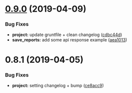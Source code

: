 <a name="0.9.0"></a>
# [0.9.0](https://github.com/kytan-ogame/discord-ogame-bot/compare/v0.8.1...v0.9.0) (2019-04-09)


### Bug Fixes

* **project:** update gruntfile + clean changelog ([cdbc44d](https://github.com/kytan-ogame/discord-ogame-bot/commit/cdbc44d))
* **save_reports:** add some api response example ([aea1013](https://github.com/kytan-ogame/discord-ogame-bot/commit/aea1013))



<a name="0.8.1"></a>
# 0.8.1 (2019-04-05)


### Bug Fixes

* **project:** setting changelog + bump ([ce8acc9](https://github.com/kytan-ogame/discord-ogame-bot/commit/ce8acc9))


